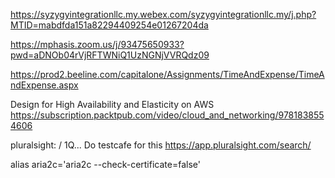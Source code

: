 https://syzygyintegrationllc.my.webex.com/syzygyintegrationllc.my/j.php?MTID=mabdfda151a82294409254e01267204da

https://mphasis.zoom.us/j/93475650933?pwd=aDNOb04rVjRFTWNiQ1UzNGNjVVRQdz09

https://prod2.beeline.com/capitalone/Assignments/TimeAndExpense/TimeAndExpense.aspx

Design for High Availability and Elasticity on AWS https://subscription.packtpub.com/video/cloud_and_networking/9781838554606

pluralsight:  / 1Q... Do testcafe for this https://app.pluralsight.com/search/

alias aria2c='aria2c --check-certificate=false'
